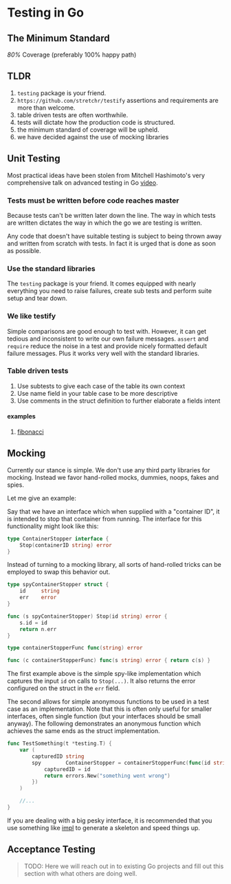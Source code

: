 Testing in Go
=============

## The Minimum Standard

*80%* Coverage (preferably 100% happy path)

## TLDR

1. `testing` package is your friend.
1. `https://github.com/stretchr/testify` assertions and requirements are more than welcome.
1. table driven tests are often worthwhile.
1. tests will dictate how the production code is structured.
1. the minimum standard of coverage will be upheld.
1. we have decided against the use of mocking libraries

## Unit Testing

Most practical ideas have been stolen from Mitchell Hashimoto's very comprehensive talk on advanced testing in Go [video](1).

### Tests must be written before code reaches master

Because tests can't be written later down the line. The way in which tests are written dictates the way in which the go we are testing is written.

Any code that doesn't have suitable testing is subject to being thrown away and written from scratch with tests. In fact it is urged that is done as soon as possible.

### Use the standard libraries

The `testing` package is your friend. It comes equipped with nearly everything you need to raise failures, create sub tests and perform suite setup and tear down.

### We like testify

Simple comparisons are good enough to test with. However, it can get tedious and inconsistent to write our own failure messages. `assert` and `require` reduce the noise in a test and provide nicely formatted default failure messages. Plus it works very well with the standard libraries.

### Table driven tests

1. Use subtests to give each case of the table its own context
1. Use name field in your table case to be more descriptive
1. Use comments in the struct definition to further elaborate a fields intent

#### examples

1. [fibonacci](./examples/table-driven)

## Mocking

Currently our stance is simple. We don't use any third party libraries for mocking. Instead we favor hand-rolled mocks, dummies, noops, fakes and spies.

Let me give an example:

Say that we have an interface which when supplied with a "container ID", it is intended to stop that container from running. The interface for this functionality might look like this:

```go
type ContainerStopper interface {
    Stop(containerID string) error
}
```

Instead of turning to a mocking library, all sorts of hand-rolled tricks can be employed to swap this behavior out.

```go
type spyContainerStopper struct {
    id     string
    err    error
}

func (s spyContainerStopper) Stop(id string) error {
    s.id = id
    return n.err
}

type containerStopperFunc func(string) error

func (c containerStopperFunc) func(s string) error { return c(s) }
```

The first example above is the simple spy-like implementation which captures the input `id` on calls to `Stop(...)`. It also returns the error configured on the struct in the `err` field.

The second allows for simple anonymous functions to be used in a test case as an implementation. Note that this is often only useful for smaller interfaces, often single function (but your interfaces should be small anyway). The following demonstrates an anonymous function which achieves the same ends as the struct implementation.

```go
func TestSomething(t *testing.T) {
    var (
        capturedID string
        spy        ContainerStopper = containerStopperFunc(func(id string) error {
            capturedID = id
            return errors.New("something went wrong")
        })
    )

    //...
}
```

If you are dealing with a big pesky interface, it is recommended that you use something like [impl](https://github.com/josharian/impl) to generate a skeleton and speed things up.

## Acceptance Testing

> TODO: Here we will reach out in to existing Go projects and fill out this section with what others are doing well.

[1]:[https://www.youtube.com/watch?v=yszygk1cpEc]
